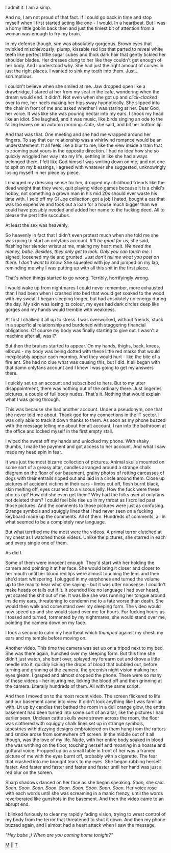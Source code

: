 I admit it. I am a simp.

And no, I am not proud of that fact. If I could go back in time and stop myself when I first started acting like one - I would. In a heartbeat. But I was a horny little goblin back then and just the tiniest bit of attention from a woman was enough to fry my brain.

In my defense though, *she* was absolutely gorgeous. Brown eyes that twinkled mischievously; plump, kissable red lips that parted to reveal white teeth like perfect little sugar cubes and thick dark hair that gently tickled her shoulder blades. Her dresses clung to her like they couldn't get enough of her body. And I understood why. She had just the right amount of curves in just the right places. I wanted to sink my teeth into them. Just... scrumptious.

I couldn't believe when she smiled at me. Jaw dropped open like a drawbridge, I stared at her from my seat in the cafe, wondering when the dream would end. It didn't. Not even when she got up and *click-clacked* over to me, her heels making her hips sway hypnotically. She slipped into the chair in front of me and asked whether I was staring at her. Dear God, her voice. It was like she was pouring nectar into my ears. I shook my head like an idiot. She laughed, and it was music, like birds singing an ode to the falling leaves on an autumn morning. *Cute*, she said, and bit her bottom lip. 

And that was that. One meeting and she had me wrapped around her fingers. To say that our relationship was a whirlwind romance would be an understatement. It all feels like a blur to me, like the view inside a train that is zooming past yours in the opposite direction. I had no idea how she so quickly wriggled her way into my life, settling in like she had always belonged there. I felt like God himself was smiling down on me, and not one to spit on my blessings, I agreed with whatever she suggested, unknowingly losing myself in her piece by piece.

I changed my dressing sense for her, dropped my childhood friends like the dead weight that they were, quit playing video games because it is a child's hobby, not something a grown man in his mid 20s should ever waste his time with. I sold off my GI Joe collection, got a job I hated, bought a car that was too expensive and took out a loan for a house much bigger than we could have possibly needed and added her name to the fucking deed. All to please the pert little succubus.

At least the sex was heavenly.

So heavenly in fact that I didn't even protest much when she told me she was going to start an onlyfans account. *It'll be good for us*, she said, flashing her slender wrists at me, making my heart melt. *We need the money, babe. Besides, they only get to look. Only you can touch me.* I sighed, loosened my tie and grunted. *Just don't tell me what you post on there. I don't want to know.* She squealed with joy and jumped on my lap, reminding me why I was putting up with all this shit in the first place.

That's when things started to go wrong. Terribly, horrifyingly wrong.

I would wake up from nightmares I could never remember, more exhausted than I had been when I crashed into bed that would get soaked to the wood with my sweat. I began sleeping longer, but had absolutely no energy during the day. My skin was losing its colour, my eyes had dark circles deep like gorges and my hands would tremble with weakness.  

At first I chalked it all up to stress. I was overworked, without friends, stuck in a superficial relationship and burdened with staggering financial obligations. Of course my body was finally starting to give out. I wasn't a machine after all, was I?

But then the bruises started to appear. On my hands, thighs, back, knees, elbows - my body was being dotted with these little red marks that would inexplicably appear each morning. And they would hurt - like the bite of a fire ant. She had no clue what was causing this, but I did. It all began with that damn onlyfans account and I knew I was going to get my answers there. 

I quickly set up an account and subscribed to hers. But to my utter disappointment, there was nothing out of the ordinary there. Just lingeries pictures, a couple of full body nudes. That's it. Nothing that would explain what I was going through.

This was because she had another account. Under a pseudonym, one that she never told me about. Thank god for my connections in the IT sector. I was only able to track it down thanks to them. As soon as my phone buzzed with the message telling me about her alt account, I ran into the bathroom at the office and locked myself in the first empty stall.

I wiped the sweat off my hands and unlocked my phone. With shaky thumbs, I made the payment and got access to her account. And what I saw made my head spin in fear.

It was just the most bizarre collection of pictures. Animal skulls mounted on some sort of a greasy altar, candles arranged around a strange chalk diagram on the floor of our basement, grainy photos of rotting carcasses of dogs with their entrails ripped out and laid in a circle around them. Close up pictures of accident victims in their cars - limbs cut off, flesh burnt black, skin melting off, eyes crushed to a viscous jelly. How the fuck were these photos up? How did she even get them? Why had the folks over at onlyfans not deleted them? I could feel bile rise up in my throat as I scrolled past those pictures. And the comments to those pictures were just as confusing.  Strange symbols and squiggly lines that I had never seen on a fucking keyboard made up the comments. All of them. Hundreds of comments, all in what seemed to be a completely new language. 

But what terrified me the most were the videos. A primal terror clutched at my chest as I watched those videos. Unlike the pictures, she starred in each and every single one of them.

As did I.

Some of them were innocent enough. They'd start with her holding the camera and pointing it at her face. She would bring it closer and closer to her mouth until her blood red lips were almost touching the lens and then she'd start whispering. I plugged in my earphones and turned the volume up to the max to hear what she saying - but it was utter nonsense. I couldn't make heads or tails out if it. It sounded like no language I had ever heard, yet scared the shit out of me. It was like she was running her tongue around inside my ears, threatening to condemn me to a fate worse than death. She would then walk and come stand over my sleeping form. The video would now speed up and she would stand over me for hours. For fucking hours as I tossed and turned, tormented by my nightmares, she would stand over me, pointing the camera down on my face.

I took a second to calm my heartbeat which *thumped* against my chest, my ears and my temple before moving on. 

Another video. This time the camera was set up on a tripod next to my bed. She was there again, hunched over my sleeping form. But this time she didn't just watch, she bent over, splayed my forearm out and drove a little needle into it, quickly licking the drops of blood that bubbled out, before turning and grinning at the camera, the greenish night vision making her eyes gleam. I gasped and almost dropped the phone. There were so many of these videos - her injuring me, licking the blood off and then grinning at the camera. Literally hundreds of them. All with the same script.

And then I moved on to the most recent video. The screen flickered to life and our basement came into view. It didn't look anything like I was familiar with. Lit up by candles that bathed the room in a dull orange glow, the entire basement had been turned into some sort of an altar, like the pictures I had earlier seen. Unclean cattle skulls were strewn across the room, the floor was slathered with squiggly chalk lines set up in strange symbols, tapestries with dizzying designs embroidered on them hung from the rafters and smoke arose from somewhere off screen. In the middle out of it all though, was the love of my life. Nude, with her entire body soaked in blood she was writhing on the floor, touching herself and moaning in a hoarse and guttural voice. Propped up on a small table in front of her was a framed picture of me with the eyes burnt off, probably with a cigarette. The fear that crashed into me brought tears to my eyes. She began rubbing herself faster. And faster and faster and faster and faster until her hand was just a red blur on the screen.  

Sharp shadows danced on her face as she began speaking. *Soon,* she said. *Soon. Soon. Soon. Soon. Soon. Soon. Soon. Soon. Soon.* Her voice rose with each words until she was screaming in a manic frenzy, until the words reverberated like gunshots in the basement. And then the video came to an abrupt end.

I blinked furiously to clear my rapidly fading vision, trying to wrest control of my body from the terror that threatened to shut it down. And then my phone buzzed again, and I almost had a heart attack when I saw the message.

*"Hey babe ;) When are you coming home tonight?"*

[M](https://www.reddit.com/r/Mandahrk/) || [T](https://www.reddit.com/r/TheCrypticCompendium/)